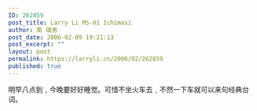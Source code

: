 ```yaml
---
ID: 262859
post_title: Larry Li MS-01 Ichimasi
author: 南 靖男
post_date: 2006-02-09 19:21:13
post_excerpt: ""
layout: post
permalink: https://larryli.cn/2006/02/262859
published: true
---
```

明早八点到﹐今晚要好好睡觉。可惜不坐火车去﹐不然一下车就可以来句经典台词。